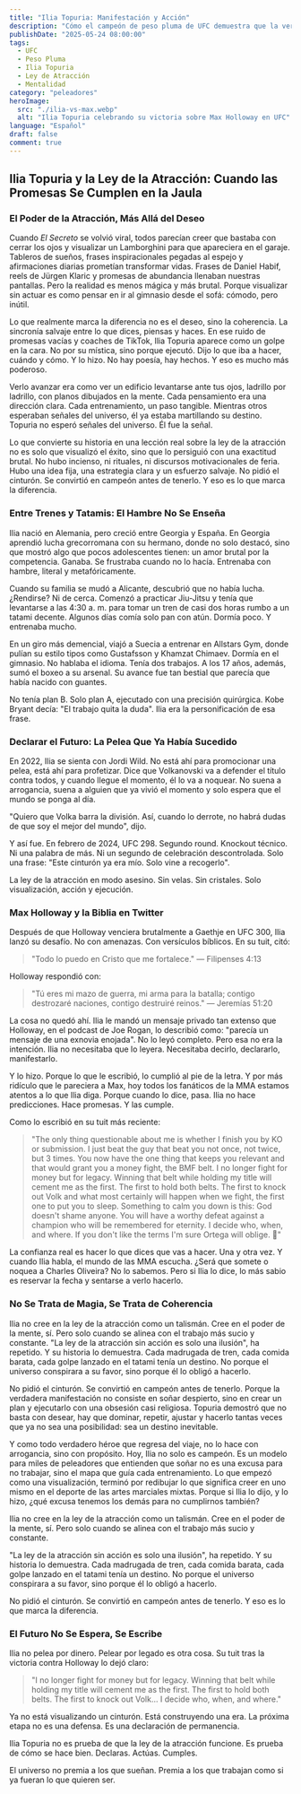 ```yaml
---
title: "Ilia Topuria: Manifestación y Acción"
description: "Cómo el campeón de peso pluma de UFC demuestra que la verdadera ley de la atracción no es magia, sino coherencia entre pensamiento y acción."
publishDate: "2025-05-24 08:00:00"
tags:
  - UFC
  - Peso Pluma
  - Ilia Topuria
  - Ley de Atracción
  - Mentalidad
category: "peleadores"
heroImage: 
  src: "./ilia-vs-max.webp"
  alt: "Ilia Topuria celebrando su victoria sobre Max Holloway en UFC"
language: "Español"
draft: false
comment: true
---
```


## Ilia Topuria y la Ley de la Atracción: Cuando las Promesas Se Cumplen en la Jaula

### El Poder de la Atracción, Más Allá del Deseo

Cuando *El Secreto* se volvió viral, todos parecían creer que bastaba con cerrar los ojos y visualizar un Lamborghini para que apareciera en el garaje. Tableros de sueños, frases inspiracionales pegadas al espejo y afirmaciones diarias prometían transformar vidas. Frases de Daniel Habif, reels de Jürgen Klaric y promesas de abundancia llenaban nuestras pantallas. Pero la realidad es menos mágica y más brutal. Porque visualizar sin actuar es como pensar en ir al gimnasio desde el sofá: cómodo, pero inútil.

Lo que realmente marca la diferencia no es el deseo, sino la coherencia. La sincronía salvaje entre lo que dices, piensas y haces. En ese ruido de promesas vacías y coaches de TikTok, Ilia Topuria aparece como un golpe en la cara. No por su mística, sino porque ejecutó. Dijo lo que iba a hacer, cuándo y cómo. Y lo hizo. No hay poesía, hay hechos. Y eso es mucho más poderoso.

Verlo avanzar era como ver un edificio levantarse ante tus ojos, ladrillo por ladrillo, con planos dibujados en la mente. Cada pensamiento era una dirección clara. Cada entrenamiento, un paso tangible. Mientras otros esperaban señales del universo, él ya estaba martillando su destino. Topuria no esperó señales del universo. Él fue la señal.

Lo que convierte su historia en una lección real sobre la ley de la atracción no es solo que visualizó el éxito, sino que lo persiguió con una exactitud brutal. No hubo incienso, ni rituales, ni discursos motivacionales de feria. Hubo una idea fija, una estrategia clara y un esfuerzo salvaje. No pidió el cinturón. Se convirtió en campeón antes de tenerlo. Y eso es lo que marca la diferencia.

### Entre Trenes y Tatamis: El Hambre No Se Enseña

Ilia nació en Alemania, pero creció entre Georgia y España. En Georgia aprendió lucha grecorromana con su hermano, donde no solo destacó, sino que mostró algo que pocos adolescentes tienen: un amor brutal por la competencia. Ganaba. Se frustraba cuando no lo hacía. Entrenaba con hambre, literal y metafóricamente.

Cuando su familia se mudó a Alicante, descubrió que no había lucha. ¿Rendirse? Ni de cerca. Comenzó a practicar Jiu-Jitsu y tenía que levantarse a las 4:30 a. m. para tomar un tren de casi dos horas rumbo a un tatami decente. Algunos días comía solo pan con atún. Dormía poco. Y entrenaba mucho.

En un giro más demencial, viajó a Suecia a entrenar en Allstars Gym, donde pulían su estilo tipos como Gustafsson y Khamzat Chimaev. Dormía en el gimnasio. No hablaba el idioma. Tenía dos trabajos. A los 17 años, además, sumó el boxeo a su arsenal. Su avance fue tan bestial que parecía que había nacido con guantes.

No tenía plan B. Solo plan A, ejecutado con una precisión quirúrgica. Kobe Bryant decía: "El trabajo quita la duda". Ilia era la personificación de esa frase.

### Declarar el Futuro: La Pelea Que Ya Había Sucedido

En 2022, Ilia se sienta con Jordi Wild. No está ahí para promocionar una pelea, está ahí para profetizar. Dice que Volkanovski va a defender el título contra todos, y cuando llegue el momento, él lo va a noquear. No suena a arrogancia, suena a alguien que ya vivió el momento y solo espera que el mundo se ponga al día.

"Quiero que Volka barra la división. Así, cuando lo derrote, no habrá dudas de que soy el mejor del mundo", dijo.

Y así fue. En febrero de 2024, UFC 298. Segundo round. Knockout técnico. Ni una palabra de más. Ni un segundo de celebración descontrolada. Solo una frase: "Este cinturón ya era mío. Solo vine a recogerlo".

La ley de la atracción en modo asesino. Sin velas. Sin cristales. Solo visualización, acción y ejecución.

### Max Holloway y la Biblia en Twitter

Después de que Holloway venciera brutalmente a Gaethje en UFC 300, Ilia lanzó su desafío. No con amenazas. Con versículos bíblicos. En su tuit, citó:

> "Todo lo puedo en Cristo que me fortalece." — Filipenses 4:13

Holloway respondió con:

> "Tú eres mi mazo de guerra, mi arma para la batalla; contigo destrozaré naciones, contigo destruiré reinos." — Jeremías 51:20

La cosa no quedó ahí. Ilia le mandó un mensaje privado tan extenso que Holloway, en el podcast de Joe Rogan, lo describió como: "parecía un mensaje de una exnovia enojada". No lo leyó completo. Pero esa no era la intención. Ilia no necesitaba que lo leyera. Necesitaba decirlo, declararlo, manifestarlo.

Y lo hizo. Porque lo que le escribió, lo cumplió al pie de la letra. Y por más ridículo que le pareciera a Max, hoy todos los fanáticos de la MMA estamos atentos a lo que Ilia diga. Porque cuando lo dice, pasa. Ilia no hace predicciones. Hace promesas. Y las cumple.

Como lo escribió en su tuit más reciente:

> "The only thing questionable about me is whether I finish you by KO or submission. I just beat the guy that beat you not once, not twice, but 3 times. You now have the one thing that keeps you relevant and that would grant you a money fight, the BMF belt. I no longer fight for money but for legacy. Winning that belt while holding my title will cement me as the first. The first to hold both belts. The first to knock out Volk and what most certainly will happen when we fight, the first one to put you to sleep. Something to calm you down is this: God doesn't shame anyone. You will have a worthy defeat against a champion who will be remembered for eternity. I decide who, when, and where. If you don't like the terms I'm sure Ortega will oblige. 🌹"

La confianza real es hacer lo que dices que vas a hacer. Una y otra vez. Y cuando Ilia habla, el mundo de las MMA escucha. ¿Será que somete o noquea a Charles Oliveira? No lo sabemos. Pero si Ilia lo dice, lo más sabio es reservar la fecha y sentarse a verlo hacerlo.

### No Se Trata de Magia, Se Trata de Coherencia

Ilia no cree en la ley de la atracción como un talismán. Cree en el poder de la mente, sí. Pero solo cuando se alinea con el trabajo más sucio y constante. "La ley de la atracción sin acción es solo una ilusión", ha repetido. Y su historia lo demuestra. Cada madrugada de tren, cada comida barata, cada golpe lanzado en el tatami tenía un destino. No porque el universo conspirara a su favor, sino porque él lo obligó a hacerlo.

No pidió el cinturón. Se convirtió en campeón antes de tenerlo. Porque la verdadera manifestación no consiste en soñar despierto, sino en crear un plan y ejecutarlo con una obsesión casi religiosa. Topuria demostró que no basta con desear, hay que dominar, repetir, ajustar y hacerlo tantas veces que ya no sea una posibilidad: sea un destino inevitable.

Y como todo verdadero héroe que regresa del viaje, no lo hace con arrogancia, sino con propósito. Hoy, Ilia no solo es campeón. Es un modelo para miles de peleadores que entienden que soñar no es una excusa para no trabajar, sino el mapa que guía cada entrenamiento. Lo que empezó como una visualización, terminó por redibujar lo que significa creer en uno mismo en el deporte de las artes marciales mixtas. Porque si Ilia lo dijo, y lo hizo, ¿qué excusa tenemos los demás para no cumplirnos también?

Ilia no cree en la ley de la atracción como un talismán. Cree en el poder de la mente, sí. Pero solo cuando se alinea con el trabajo más sucio y constante.

"La ley de la atracción sin acción es solo una ilusión", ha repetido. Y su historia lo demuestra. Cada madrugada de tren, cada comida barata, cada golpe lanzado en el tatami tenía un destino. No porque el universo conspirara a su favor, sino porque él lo obligó a hacerlo.

No pidió el cinturón. Se convirtió en campeón antes de tenerlo. Y eso es lo que marca la diferencia.

### El Futuro No Se Espera, Se Escribe

Ilia no pelea por dinero. Pelear por legado es otra cosa. Su tuit tras la victoria contra Holloway lo dejó claro:

> "I no longer fight for money but for legacy. Winning that belt while holding my title will cement me as the first. The first to hold both belts. The first to knock out Volk… I decide who, when, and where."

Ya no está visualizando un cinturón. Está construyendo una era. La próxima etapa no es una defensa. Es una declaración de permanencia.

Ilia Topuria no es prueba de que la ley de la atracción funcione. Es prueba de cómo se hace bien. Declaras. Actúas. Cumples.

El universo no premia a los que sueñan. Premia a los que trabajan como si ya fueran lo que quieren ser.